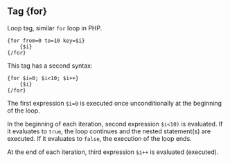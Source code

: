 ## Tag {for}

Loop tag, similar `for` loop in PHP.<br>

```smarty
{for from=0 to=10 key=$i}
    {$i}
{/for}
```

This tag has a second syntax:

```smarty
{for $i=0; $i<10; $i++}
    {$i}
{/for}
```

The first expression `$i=0` is executed once unconditionally at the beginning of the loop.

In the beginning of each iteration, second expression `$i<10)` is evaluated. If it evaluates to `true`, the loop continues and the nested statement(s) are executed. If it evaluates to `false`, the execution of the loop ends.

At the end of each iteration, third expression `$i++` is evaluated (executed).